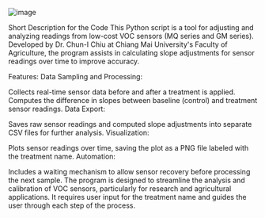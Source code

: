 ![image](https://github.com/user-attachments/assets/625b3b78-bd25-455d-aaaa-3007cfad4973)

Short Description for the Code
This Python script is a tool for adjusting and analyzing readings from low-cost VOC sensors (MQ series and GM series). Developed by Dr. Chun-I Chiu at Chiang Mai University's Faculty of Agriculture, the program assists in calculating slope adjustments for sensor readings over time to improve accuracy.

Features:
Data Sampling and Processing:

Collects real-time sensor data before and after a treatment is applied.
Computes the difference in slopes between baseline (control) and treatment sensor readings.
Data Export:

Saves raw sensor readings and computed slope adjustments into separate CSV files for further analysis.
Visualization:

Plots sensor readings over time, saving the plot as a PNG file labeled with the treatment name.
Automation:

Includes a waiting mechanism to allow sensor recovery before processing the next sample.
The program is designed to streamline the analysis and calibration of VOC sensors, particularly for research and agricultural applications. It requires user input for the treatment name and guides the user through each step of the process.
